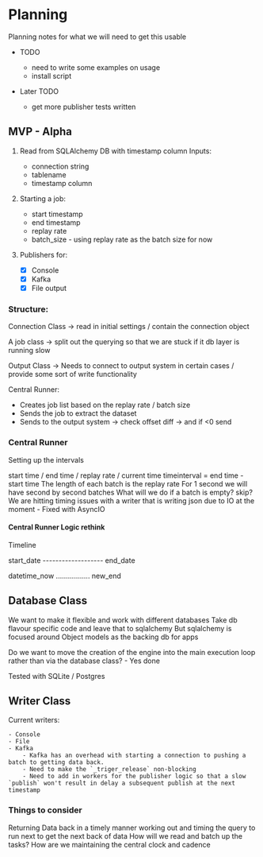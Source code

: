 # Planning

Planning notes for what we will need to get this usable

- TODO
    - need to write some examples on usage
    - install script

- Later TODO
    - get more publisher tests written

## MVP - Alpha

1)  Read from SQLAlchemy DB with timestamp column
Inputs:
    - connection string
    - tablename
    - timestamp column

2) Starting a job:
    - start timestamp
    - end timestamp
    - replay rate 
    - batch_size - using replay rate as the batch size for now

2)  Publishers for:
    - [x] Console 
    - [x] Kafka
    - [x] File output

### Structure:

Connection Class -> read in initial settings / contain the connection object  

A job class -> split out the querying so that we are stuck if it db layer is running slow

Output Class -> Needs to connect to output system in certain cases / provide some sort of write functionality

Central Runner:
- Creates job list based on the replay rate / batch size
- Sends the job to extract the dataset
- Sends to the output system -> check offset diff -> and if <0 send 

### Central Runner

Setting up the intervals

start time / end time / replay rate / current time
timeinterval = end time - start time
The length of each batch is the replay rate
For 1 second we will have second by second batches
What will we do if a batch is empty? skip?
We are hitting timing issues with a writer that is writing json due to IO at the moment - Fixed with AsyncIO 

#### Central Runner Logic rethink

Timeline

start_date ------------------- end_date

datetime_now ................. new_end

## Database Class

We want to make it flexible and work with different databases
Take db flavour specific code and leave that to sqlalchemy
But sqlalchemy is focused around Object models as the backing db for apps

Do we want to move the creation of the engine into the main execution loop rather than via the database class? - Yes done

Tested with SQLite / Postgres

## Writer Class

Current writers:

    - Console
    - File
    - Kafka
        - Kafka has an overhead with starting a connection to pushing a batch to getting data back.
        - Need to make the `_triger_release` non-blocking
        - Need to add in workers for the publisher logic so that a slow `publish` won't result in delay a subsequent publish at the next timestamp 
### Things to consider

Returning Data back in a timely manner
working out and timing the query to run next to get the next back of data
How will we read and batch up the tasks?
How are we maintaining the central clock and cadence

